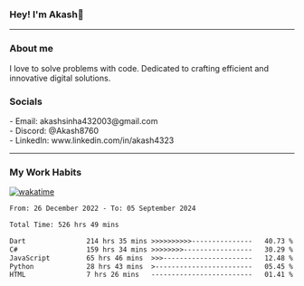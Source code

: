 <h3>Hey! I'm Akash👋</h3>

--- 

<h3>About me</h3>
I love to solve problems with code. Dedicated to crafting efficient and innovative digital solutions.

<h3>Socials</h3>
 - Email: akashsinha432003@gmail.com<br>
 - Discord: @Akash8760<br>
 - LinkedIn: www.linkedin.com/in/akash4323<br>


---

<h3>My Work Habits</h3>

[![wakatime](https://wakatime.com/badge/user/938b2951-49cf-4810-9b9e-c17cde3d3343.svg)](https://wakatime.com/@938b2951-49cf-4810-9b9e-c17cde3d3343)

<!--START_SECTION:waka-->

```txt
From: 26 December 2022 - To: 05 September 2024

Total Time: 526 hrs 49 mins

Dart               214 hrs 35 mins >>>>>>>>>>---------------   40.73 %
C#                 159 hrs 34 mins >>>>>>>>-----------------   30.29 %
JavaScript         65 hrs 46 mins  >>>----------------------   12.48 %
Python             28 hrs 43 mins  >------------------------   05.45 %
HTML               7 hrs 26 mins   -------------------------   01.41 %
```

<!--END_SECTION:waka-->

